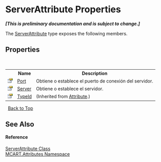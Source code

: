 # ServerAttribute Properties
 _**\[This is preliminary documentation and is subject to change.\]**_

The <a href="e33f467c-7e27-fd4c-96cb-149993fc1968">ServerAttribute</a> type exposes the following members.


## Properties
&nbsp;<table><tr><th></th><th>Name</th><th>Description</th></tr><tr><td>![Public property](media/pubproperty.gif "Public property")</td><td><a href="e9464d9a-a32f-7f4f-22eb-ac7c1bff24e5">Port</a></td><td>
Obtiene o establece el puerto de conexión del servidor.</td></tr><tr><td>![Public property](media/pubproperty.gif "Public property")</td><td><a href="71a7cf27-1fd3-74d2-4adc-ad3260318c15">Server</a></td><td>
Obtiene o establece el servidor.</td></tr><tr><td>![Public property](media/pubproperty.gif "Public property")</td><td><a href="http://msdn2.microsoft.com/es-es/library/sa1bf03e" target="_blank">TypeId</a></td><td> (Inherited from <a href="http://msdn2.microsoft.com/es-es/library/e8kc3626" target="_blank">Attribute</a>.)</td></tr></table>&nbsp;
<a href="#serverattribute-properties">Back to Top</a>

## See Also


#### Reference
<a href="e33f467c-7e27-fd4c-96cb-149993fc1968">ServerAttribute Class</a><br /><a href="149c1cbf-2082-5e41-e423-c506e9b98202">MCART.Attributes Namespace</a><br />